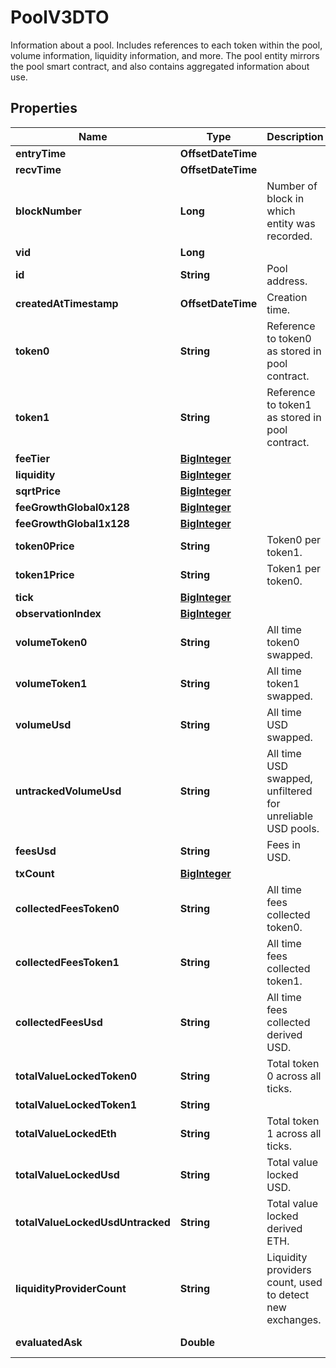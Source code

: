 

# PoolV3DTO

Information about a pool. Includes references to each token within the pool, volume information, liquidity information, and more. The pool entity mirrors the pool smart contract, and also contains aggregated information about use.

## Properties

| Name | Type | Description | Notes |
|------------ | ------------- | ------------- | -------------|
|**entryTime** | **OffsetDateTime** |  |  [optional] |
|**recvTime** | **OffsetDateTime** |  |  [optional] |
|**blockNumber** | **Long** | Number of block in which entity was recorded. |  [optional] |
|**vid** | **Long** |  |  [optional] |
|**id** | **String** | Pool address. |  [optional] |
|**createdAtTimestamp** | **OffsetDateTime** | Creation time. |  [optional] |
|**token0** | **String** | Reference to token0 as stored in pool contract. |  [optional] |
|**token1** | **String** | Reference to token1 as stored in pool contract. |  [optional] |
|**feeTier** | [**BigInteger**](BigInteger.md) |  |  [optional] |
|**liquidity** | [**BigInteger**](BigInteger.md) |  |  [optional] |
|**sqrtPrice** | [**BigInteger**](BigInteger.md) |  |  [optional] |
|**feeGrowthGlobal0x128** | [**BigInteger**](BigInteger.md) |  |  [optional] |
|**feeGrowthGlobal1x128** | [**BigInteger**](BigInteger.md) |  |  [optional] |
|**token0Price** | **String** | Token0 per token1. |  [optional] |
|**token1Price** | **String** | Token1 per token0. |  [optional] |
|**tick** | [**BigInteger**](BigInteger.md) |  |  [optional] |
|**observationIndex** | [**BigInteger**](BigInteger.md) |  |  [optional] |
|**volumeToken0** | **String** | All time token0 swapped. |  [optional] |
|**volumeToken1** | **String** | All time token1 swapped. |  [optional] |
|**volumeUsd** | **String** | All time USD swapped. |  [optional] |
|**untrackedVolumeUsd** | **String** | All time USD swapped, unfiltered for unreliable USD pools. |  [optional] |
|**feesUsd** | **String** | Fees in USD. |  [optional] |
|**txCount** | [**BigInteger**](BigInteger.md) |  |  [optional] |
|**collectedFeesToken0** | **String** | All time fees collected token0. |  [optional] |
|**collectedFeesToken1** | **String** | All time fees collected token1. |  [optional] |
|**collectedFeesUsd** | **String** | All time fees collected derived USD. |  [optional] |
|**totalValueLockedToken0** | **String** | Total token 0 across all ticks. |  [optional] |
|**totalValueLockedToken1** | **String** |  |  [optional] |
|**totalValueLockedEth** | **String** | Total token 1 across all ticks. |  [optional] |
|**totalValueLockedUsd** | **String** | Total value locked USD. |  [optional] |
|**totalValueLockedUsdUntracked** | **String** | Total value locked derived ETH. |  [optional] |
|**liquidityProviderCount** | **String** | Liquidity providers count, used to detect new exchanges. |  [optional] |
|**evaluatedAsk** | **Double** |  |  [optional] [readonly] |



